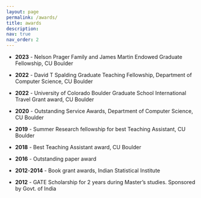 ```yaml
---
layout: page
permalink: /awards/
title: awards
description:
nav: true
nav_order: 2
---
```


* **2023** - Nelson Prager Family and James Martin Endowed Graduate Fellowship, CU Boulder

* **2022** - David T Spalding Graduate Teaching Fellowship, Department of Computer Science, CU Boulder

* **2022** - University of Colorado Boulder Graduate School International Travel Grant award, CU Boulder

* **2020** - Outstanding Service Awards, Department of Computer Science, CU Boulder

* **2019** - Summer Research fellowship for best Teaching Assistant, CU Boulder

* **2018** - Best Teaching Assistant award, CU Boulder

* **2016** - Outstanding paper award

* **2012**-**2014** - Book grant awards, Indian Statistical Institute

* **2012** - GATE Scholarship for 2 years during Master’s studies. Sponsored by Govt. of India
